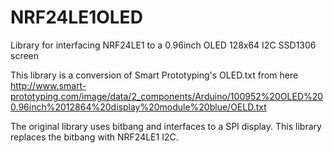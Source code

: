 # NRF24LE1OLED
Library for interfacing NRF24LE1 to a 0.96inch OLED 128x64 I2C SSD1306 screen

This library is a conversion of Smart Prototyping's OLED.txt from here
http://www.smart-prototyping.com/image/data/2_components/Arduino/100952%20OLED%200.96inch%2012864%20display%20module%20blue/OELD.txt

The original library uses bitbang and interfaces to a SPI display.
This library replaces the bitbang with NRF24LE1 I2C.

